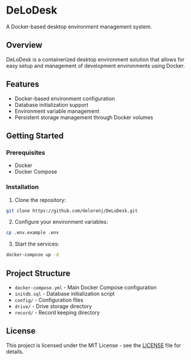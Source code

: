 # DeLoDesk

A Docker-based desktop environment management system.

## Overview

DeLoDesk is a containerized desktop environment solution that allows for easy setup and management of development environments using Docker.

## Features

- Docker-based environment configuration
- Database initialization support
- Environment variable management
- Persistent storage management through Docker volumes

## Getting Started

### Prerequisites

- Docker
- Docker Compose

### Installation

1. Clone the repository:
```bash
git clone https://github.com/delorenj/DeLoDesk.git
```

2. Configure your environment variables:
```bash
cp .env.example .env
```

3. Start the services:
```bash
docker-compose up -d
```

## Project Structure

- `docker-compose.yml` - Main Docker Compose configuration
- `initdb.sql` - Database initialization script
- `config/` - Configuration files
- `drive/` - Drive storage directory
- `record/` - Record keeping directory

## License

This project is licensed under the MIT License - see the [LICENSE](LICENSE) file for details.
